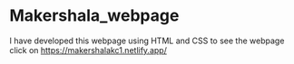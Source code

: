 # Makershala_webpage
I have developed this webpage using HTML and CSS to see the webpage click on https://makershalakc1.netlify.app/
